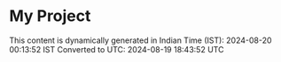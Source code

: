 # My Project

This content is dynamically generated in Indian Time (IST): 2024-08-20 00:13:52 IST
Converted to UTC: 2024-08-19 18:43:52 UTC

